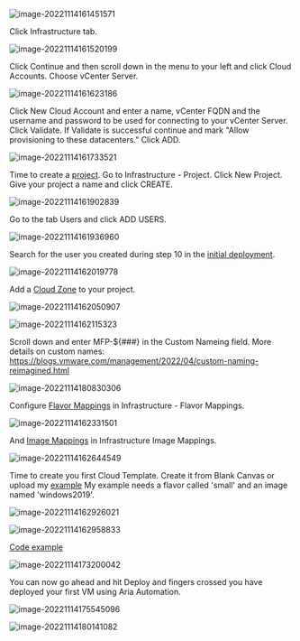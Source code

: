 ![image-20221114161451571](./assets/image-20221114161451571.png)



Click Infrastructure tab.

![image-20221114161520199](./assets/image-20221114161520199.png)

Click Continue and then scroll down in the menu to your left and click Cloud Accounts. Choose vCenter Server.

![image-20221114161623186](./assets/image-20221114161623186.png)

Click New Cloud Account and enter a name, vCenter FQDN and the username and password to be used for connecting to your vCenter Server. Click Validate. If Validate is successful continue and mark "Allow provisioning to these datacenters." Click ADD.

![image-20221114161733521](./assets/image-20221114161733521.png)

Time to create a [project](https://learncloudassembly.github.io/Infrastructure/Administration/Projects/). Go to Infrastructure - Project. Click New Project. Give your project a name and click CREATE.

![image-20221114161902839](./assets/image-20221114161902839.png)

Go to the tab Users and click ADD USERS. 

![image-20221114161936960](./assets/image-20221114161936960.png)

Search for the user you created during step 10 in the [initial deployment](./deployment.md).

![image-20221114162019778](./assets/image-20221114162019778.png)

Add a [Cloud Zone](https://learncloudassembly.github.io/Infrastructure/Configure/Cloud-Zones/) to your project.

![image-20221114162050907](./assets/image-20221114162050907.png)



![image-20221114162115323](./assets/image-20221114162115323.png)

Scroll down and enter MFP-${###} in the Custom Nameing field. More details on custom names: https://blogs.vmware.com/management/2022/04/custom-naming-reimagined.html

![image-20221114180830306](./assets/image-20221114180830306.png)

Configure [Flavor Mappings](https://learncloudassembly.github.io/Infrastructure/Configure/Flavor-Mappings/) in Infrastructure - Flavor Mappings.

![image-20221114162331501](./assets/image-20221114162331501.png)

And [Image Mappings](https://learncloudassembly.github.io/Infrastructure/Configure/Image-Mappings/) in Infrastructure Image Mappings.

![image-20221114162644549](./assets/image-20221114162644549.png)

Time to create you first Cloud Template. Create it from Blank Canvas or upload my [example](https://github.com/larols/vmware-aria/blob/main/aria-automation/Windows%202019.yaml) My example needs a flavor called 'small' and an image named 'windows2019'.

![image-20221114162926021](./assets/image-20221114162926021.png)



![image-20221114162958833](./assets/image-20221114162958833.png)



[Code example](https://github.com/larols/vmware-aria/blob/main/aria-automation/Windows%202019.yaml)

![image-20221114173200042](./assets/image-20221114173200042.png)

You can now go ahead and hit Deploy and fingers crossed you have deployed your first VM using Aria Automation.

![image-20221114175545096](./assets/image-20221114175545096.png)

![image-20221114180141082](./assets/image-20221114180141082.png)





